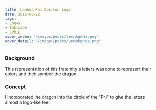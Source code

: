 ```yaml
---
title: Lambda Phi Epsilon Logo
date: 2015-08-22
tags:
- Logos
- Inkscape
- LPhiE
cover_index: "/images/posts/lambdaphie.png"
cover_detail: "/images/posts/lambdaphie.png"
---
```

### Background
This representation of this fraternity's letters was done to represent their colors and their symbol: the dragon.

### Concept
I incorporated the dragon into the circle of the "Phi" to give the letters almost a logo-like feel.
